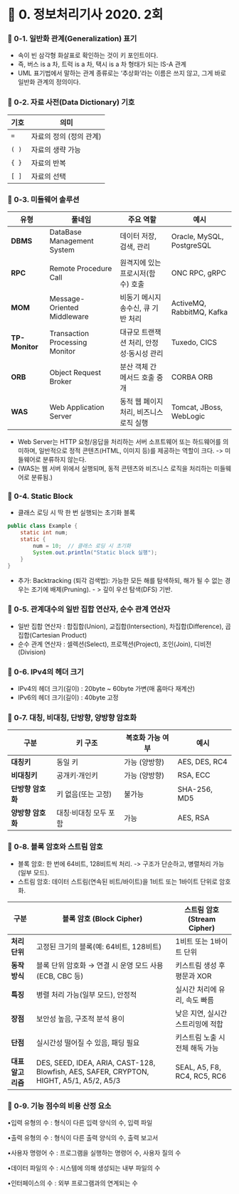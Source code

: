 # 📌 0. 정보처리기사 2020. 2회
### 📌 0-1. 일반화 관계(Generalization) 표기
- 속이 빈 삼각형 화살표로 확인하는 것이 키 포인트이다.
- 즉, 버스 is a 차, 트럭 is a 차, 택시 is a 차 형태가 되는 IS-A 관계
- UML 표기법에서 말하는 관계 종류로는 ‘추상화’라는 이름은 쓰지 않고, 그게 바로 일반화 관계의 정의이다.

### 📌 0-2. 자료 사전(Data Dictionary) 기호

| 기호    | 의미             |
| ----- | -------------- |
| `=`   | 자료의 정의 (정의 관계) |
| `( )` | 자료의 생략 가능      |
| `{ }` | 자료의 반복         |
| `[ ]` | 자료의 선택         |

### 📌 0-3. 미들웨어 솔루션

| 유형             | 풀네임                            | 주요 역할                   | 예시                        |
| -------------- | ------------------------------ | ----------------------- | ------------------------- |
| **DBMS**       | DataBase Management System     | 데이터 저장, 검색, 관리          | Oracle, MySQL, PostgreSQL |
| **RPC**        | Remote Procedure Call          | 원격지에 있는 프로시저(함수) 호출     | ONC RPC, gRPC             |
| **MOM**        | Message-Oriented Middleware    | 비동기 메시지 송수신, 큐 기반 처리    | ActiveMQ, RabbitMQ, Kafka |
| **TP-Monitor** | Transaction Processing Monitor | 대규모 트랜잭션 처리, 안정성·동시성 관리 | Tuxedo, CICS              |
| **ORB**        | Object Request Broker          | 분산 객체 간 메서드 호출 중개       | CORBA ORB                 |
| **WAS**        | Web Application Server         | 동적 웹 페이지 처리, 비즈니스 로직 실행 | Tomcat, JBoss, WebLogic   |

- Web Server는 HTTP 요청/응답을 처리하는 서버 소프트웨어 또는 하드웨어를 의미하며, 일반적으로 정적 콘텐츠(HTML, 이미지 등)를 제공하는 역할이 크다. -> 미들웨어로 분류하지 않는다.
- (WAS는 웹 서버 위에서 실행되며, 동적 콘텐츠와 비즈니스 로직을 처리하는 미들웨어로 분류됨.)

### 📌 0-4. Static Block
- 클래스 로딩 시 딱 한 번 실행되는 초기화 블록
```java
public class Example {
    static int num;
    static {
        num = 10;  // 클래스 로딩 시 초기화
        System.out.println("Static block 실행");
    }
}
```
- 추가: Backtracking (퇴각 검색법): 가능한 모든 해를 탐색하되, 해가 될 수 없는 경우는 조기에 배제(Pruning). - > 깊이 우선 탐색(DFS) 기반.

### 📌 0-5. 관계대수의 일반 집합 연산자, 순수 관계 연산자
- 일반 집합 연산자 : 합집합(Union), 교집합(Intersection), 차집합(Difference), 곱집합(Cartesian Product)
- 순수 관계 연산자 : 셀렉션(Select), 프로젝션(Project), 조인(Join), 디비전(Division)​

### 📌 0-6. IPv4의 헤더 크기
- IPv4의 헤더 크기(길이) : 20byte ~ 60byte 가변(매 홉마다 재계산)
- IPv6의 헤더 크기(길이) : 40byte 고정​ ​ 

### 📌 0-7. 대칭, 비대칭, 단방향, 양방향 암호화

| 구분          | 키 구조         | 복호화 가능 여부 | 예시            |
| ----------- | ------------ | --------- | ------------- |
| **대칭키**     | 동일 키         | 가능 (양방향)  | AES, DES, RC4 |
| **비대칭키**    | 공개키·개인키      | 가능 (양방향)  | RSA, ECC      |
| **단방향 암호화** | 키 없음(또는 고정)  | 불가능       | SHA-256, MD5  |
| **양방향 암호화** | 대칭·비대칭 모두 포함 | 가능        | AES, RSA      |

### 📌 0-8. 블록 암호와 스트림 암호
- 블록 암호: 한 번에 64비트, 128비트씩 처리. -> 구조가 단순하고, 병렬처리 가능(일부 모드).
- 스트림 암호: 데이터 스트림(연속된 비트/바이트)을 1비트 또는 1바이트 단위로 암호화.

| 구분          | 블록 암호 (Block Cipher)                                                                    | 스트림 암호 (Stream Cipher)      |
| ----------- | --------------------------------------------------------------------------------------- | --------------------------- |
| **처리 단위**   | 고정된 크기의 블록(예: 64비트, 128비트)                                                              | 1비트 또는 1바이트 단위              |
| **동작 방식**   | 블록 단위 암호화 → 연결 시 운영 모드 사용(ECB, CBC 등)                                                   | 키스트림 생성 후 평문과 XOR           |
| **특징**      | 병렬 처리 가능(일부 모드), 안정적                                                                    | 실시간 처리에 유리, 속도 빠름           |
| **장점**      | 보안성 높음, 구조적 분석 용이                                                                       | 낮은 지연, 실시간 스트리밍에 적합         |
| **단점**      | 실시간성 떨어질 수 있음, 패딩 필요                                                                    | 키스트림 노출 시 전체 해독 가능          |
| **대표 알고리즘** | DES, SEED, IDEA, ARIA, CAST-128, Blowfish, AES, SAFER, CRYPTON, HIGHT, A5/1, A5/2, A5/3 | SEAL, A5, F8, RC4, RC5, RC6 |

### 📌 0-9. 기능 점수의 비용 산정 요소
•입력 유형의 수 : 형식이 다른 입력 양식의 수, 입력 파일

•출력 유형의 수 : 형식이 다른 출력 양식의 수, 출력 보고서

•사용자 명령어 수 : 프로그램을 실행하는 명령어 수, 사용자 질의 수

•데이터 파일의 수 : 시스템에 의해 생성되는 내부 파일의 수

•인터페이스의 수 : 외부 프로그램과의 연계되는 수​ 


